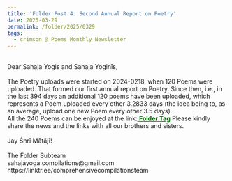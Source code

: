```yaml
---
title: 'Folder Post 4: Second Annual Report on Poetry'
date: 2025-03-29
permalink: /folder/2025/0329
tags:
  - crimson @ Poems Monthly Newsletter
---
```


<p>
<br>
Dear Sahaja Yogis and Sahaja Yoginīs,<br>
<br>
The Poetry uploads were started on 2024-0218, when 120 Poems were uploaded. That formed our first annual report on Poetry. Since then, i.e., in the last 394 days an additional 120 poems have been uploaded, which represents a Poem uploaded every other 3.2833 days (the idea being to, as an average, upload one new Poem every other 3.5 days).<br>
All the 240 Poems can be enjoyed at the link:<a href="https://seven-teams.github.io/tag-folder/"> <font color="DarkGreen"><b>Folder Tag</b></font></a>
Please kindly share the news and the links with all our brothers and sisters.<br>
<br>
Jay Śhrī Mātājī!<br>
<br>
The Folder Subteam<br>
sahajayoga.compilations@gmail.com<br>
https://linktr.ee/comprehensivecompilationsteam<br>
</p>